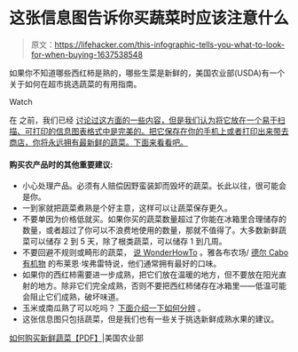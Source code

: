 # 这张信息图告诉你买蔬菜时应该注意什么

> 原文：<https://lifehacker.com/this-infographic-tells-you-what-to-look-for-when-buying-1637538548>

如果你不知道哪些西红柿是熟的，哪些生菜是新鲜的，美国农业部(USDA)有一个关于如何在超市挑选蔬菜的有用指南。

Watch

在 之前，我们已经 [讨论过这方面的一些内容，但是我们认为将它放在一个易于扫描、可打印的信息图表格式中是完美的。把它保存在你的手机上或者打印出来带去商店，你将永远拥有最新鲜的蔬菜。下面来看看吧。](https://lifehacker.com/how-to-select-fresh-ripe-produce-5816320)

#### 购买农产品时的其他重要建议:

*   小心处理产品。必须有人赔偿因野蛮装卸而毁坏的蔬菜。长此以往，很可能会是你。
*   一到家就把蔬菜煮熟是个好主意，这样可以让蔬菜保存更久。
*   不要单因为价格低就买。如果你买的蔬菜数量超过了你能在冰箱里合理储存的数量，或者超过了你可以不浪费地使用的数量，那就不值得了。大多数新鲜蔬菜可以储存 2 到 5 天，除了根类蔬菜，可以储存 1 到几周。
*   不要回避不规则或畸形的蔬菜， [说 WonderHowTo](http://food-hacks.wonderhowto.com/how-to/natures-secret-code-select-vegetables-their-peak-0157003/) 。雅各布农场/ [德尔 Cabo 有机物](http://www.delcabo.com/) 的布莱恩·埃弗雷特说，他们通常拥有最好的口味。
*   如果你的西红柿需要进一步成熟，把它们放在温暖的地方，但不要放在阳光直射的地方。除非它们完全成熟，否则不要把西红柿储存在冰箱里——低温可能会阻止它们成熟，破坏味道。
*   玉米或南瓜熟了可以吃吗？ [下面介绍一下如何分辨](http://lifehacker.com/is-it-ripe-how-to-tell-when-your-favorite-fruits-and-v-5935711) 。
*   这张信息图只包括蔬菜，但是我们也有一些关于挑选新鲜成熟水果的建议。

[如何购买新鲜蔬菜【PDF】](http://www.ams.usda.gov/AMSv1.0/getfile?dDocName=STELDEV3103623)|美国农业部